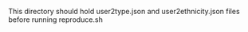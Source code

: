 This directory should hold user2type.json and user2ethnicity.json files before running reproduce.sh
